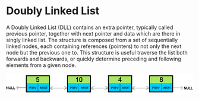 # Doubly Linked List

A Doubly Linked List (DLL) contains an extra pointer, typically called previous pointer, together with next pointer and data which are there in singly linked list. 
The structure is composed from a set of sequentially linked nodes, each containing references (pointers) to not only the next node but the previous one to. This structure is useful traverse the list both forwards and backwards, or quickly determine preceding and following elements from a given node.

<img src="doubleLinkedList.png">
